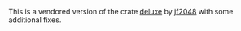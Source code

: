 This is a vendored version of the crate [deluxe](https://crates.io/crates/deluxe) by [jf2048](https://github.com/jf2048) with some additional fixes.